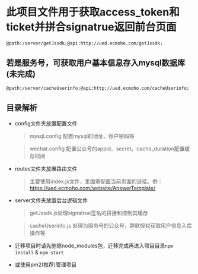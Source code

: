 # 此项目文件用于获取access_token和ticket并拼合signatrue返回前台页面

`@path:/server/getJssdk;@api:http://ued.ecmoho.com/getJssdk;`

## 若是服务号，可获取用户基本信息存入mysql数据库(未完成)

`@path:/server/cacheUserinfo;@api:http://ued.ecmoho.com/cacheUserinfo;`

## 目录解析
* config文件夹放置配置文件
  > mysql.config 配置mysql的地址、账户密码等

  > wechat.config 配置公众号的appid、secret。cache_duration配置缓存时间

* routes文件夹放置路由文件
  > 主要使用index.js文件，里面需配置当前页面的链接。例：https://ued.ecmoho.com/website/AnswerTemplate/

* server文件夹放置后台逻辑文件
  > getJssdk.js处理signatrue签名的拼接和控制其缓存
  
  > cacheUserinfo.js 处理为服务号的公众号，静默授权获取用户信息入库操作等

* 迁移项目时请先删除node_modules包，迁移完成再进入项目目录`npm install` & `npm start`
* 或使用pm2(推荐)管理项目